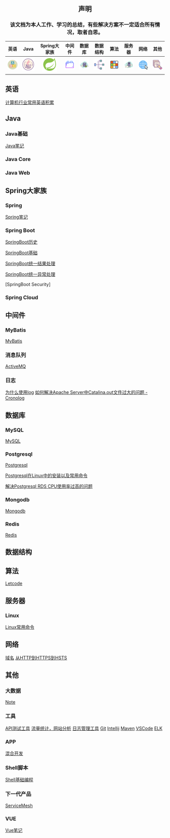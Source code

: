 <center>
<h2 style="text-align:center">声明</h2>
<h3 stype="text-align:center">该文档为本人工作、学习的总结，有些解决方案不一定适合所有情况，取者自思。</h2>


| 英语 | Java | Spring大家族 | 中间件 | 数据库 | 数据结构 | 算法 | 服务器 | 网络 | 其他 |
|:------:|:------:|:------:|:------:|:------:|:------:|:------:|:------:|:------:|:------:|
| [![English](png/icon/english.png)](#英语) | [![JAVA](png/icon/java-coffee-cup-logo.png)](#Java) | [![Spring Framework](png/icon/spring-logo-48.png)](#Spring大家族)| [![中间件](png/icon/plugins.png)](#中间件) | [![数据库](png/icon/database.png)](#数据库) | [![Data Structure](png/icon/data-structure.png)](#数据结构) | [![Algorithm.png](png/icon/algorithm.png)](#算法) | [![服务器](png/icon/server.png)](#服务器) | [![网络](png/icon/network.png)](#网络) | [![其他](png/icon/other.png)](#其他) |

</center>

## 英语
[计算机行业常用英语积累](english/english.md)

## Java

### Java基础
[Java笔记](java/basic/java-basic.md)

### Java Core

### Java Web

## Spring大家族

### Spring

[Spring笔记](spring/spring.md)

### Spring Boot

[SpringBoot历史](spring-boot/0-springboot-history.md)

[SpringBoot基础](spring-boot/1-springboot-basic.md)

[SpringBoot统一结果处理](https://github.com/zhonghuasheng/Spring-Boot/wiki/SpringBoot%E7%BB%9F%E4%B8%80%E5%A4%84%E7%90%86%E8%BF%94%E5%9B%9E%E7%BB%93%E6%9E%9C)

[SpringBoot统一异常处理](https://github.com/zhonghuasheng/Spring-Boot/wiki/SpringBoot%E7%BB%9F%E4%B8%80%E5%BC%82%E5%B8%B8%E5%A4%84%E7%90%86)

[SpringBoot Security]

### Spring Cloud

## 中间件

### MyBatis
[MyBatis](mybatis.md)

### 消息队列
[ActiveMQ](activemq.md)

### 日志
[为什么使用log](architecture/log-note.md)
[如何解决Apache Server中Catalina.out文件过大的问题 - Cronolog](tool/cronolog.md)

## 数据库

### MySQL

[MySQL](database/mysql.md)

### Postgresql

[Postgresql](database/postgresql.md)

[Postgresql在Linux中的安装以及常用命令](database/postgresql/postgresql_note.md)

[解决Postgresql RDS CPU使用率过高的问题](database/postgresql/PostgreSQL_CPU_Usage_High.md)

### Mongodb
[Mongodb](database/mongodb.md)

### Redis

[Redis](database/redis.md)

## 数据结构

## 算法
[Letcode](letcode/note.md)

## 服务器

### Linux
[Linux常用命令](system/linux.md)


## 网络

[域名](network/notes/second-level-domain.md)
[从HTTP到HTTPS到HSTS](network/notes/HTTP_HTTPS_SSL.md)

## 其他

### 大数据
[Note](data/bigdata.md)

### 工具
[API测试工具](tool/api-testing-tool.md)
[流量统计，网站分析](tool/common-tools.md)
[日志管理工具](tool/cronolog.md)
[Git](tool/git.md)
[Intellij](tool/intellij.md)
[Maven](tool/maven.md)
[VSCode](tool/vscode-settings.md)
[ELK](elasticsearch.md)

### APP
[混合开发](mobile/app.md)

### Shell脚本
[Shell基础编程](shell/shell.md)




### 下一代产品
[ServiceMesh](ServiceMesh.md)

### VUE
[Vue笔记](Vue.md)
